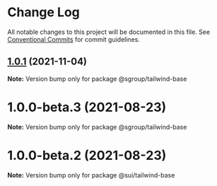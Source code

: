 # Change Log

All notable changes to this project will be documented in this file.
See [Conventional Commits](https://conventionalcommits.org) for commit guidelines.

## [1.0.1](https://github.com/sgroupdesign/sui/compare/@sgroup/tailwind-base@1.0.0-beta.3...@sgroup/tailwind-base@1.0.1) (2021-11-04)

**Note:** Version bump only for package @sgroup/tailwind-base





# 1.0.0-beta.3 (2021-08-23)

**Note:** Version bump only for package @sgroup/tailwind-base





# 1.0.0-beta.2 (2021-08-23)

**Note:** Version bump only for package @sui/tailwind-base
